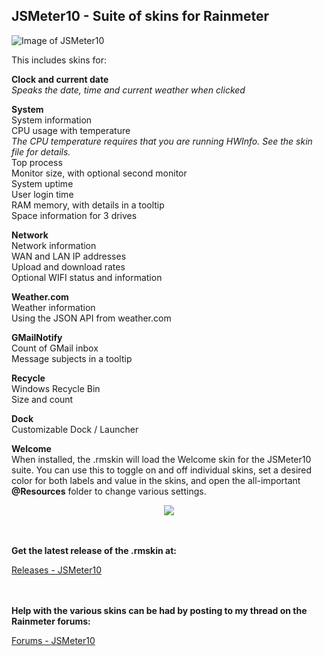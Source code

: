 ## JSMeter10 - Suite of skins for Rainmeter

![Image of  JSMeter10](https://github.com/jsmorley/JSMeter10/blob/main/Welcome/JSMeter10.jpg)

This includes skins for:

**Clock and current date**<br/>
*Speaks the date, time and current weather when clicked*

**System**<br/>
System information<br/>
CPU usage with temperature<br/>
*The CPU temperature requires that you are running HWInfo. See the skin file for details.*<br/>
Top process<br/>
Monitor size, with optional second monitor<br/>
System uptime<br/>
User login time<br/>
RAM memory, with details in a tooltip<br/>
Space information for 3 drives

**Network**<br/>
Network information<br/>
WAN and LAN IP addresses<br/>
Upload and download rates<br/>
Optional WIFI status and information

**Weather.com**<br/>
Weather information<br/>
Using the JSON API from weather.com

**GMailNotify**<br/>
Count of GMail inbox<br/>
Message subjects in a tooltip

**Recycle**<br/>
Windows Recycle Bin<br/>
Size and count

**Dock**<br/>
Customizable Dock / Launcher

**Welcome**<br/>
When installed, the .rmskin will load the Welcome skin for the JSMeter10 suite. You can use this to toggle on and off individual skins, set a desired color for both labels and value in the skins, and open the all-important **@Resources** folder to change various settings.

<p align="center">
  <img src="https://github.com/jsmorley/JSMeter10/blob/main/Welcome/WelcomeImage.jpg" />
</p>

<br/><br/>**Get the latest release of the .rmskin at:**

[Releases - JSMeter10](https://github.com/jsmorley/JSMeter10/releases)

<br/><br/>**Help with the various skins can be had by posting to my thread on the Rainmeter forums:**

[Forums - JSMeter10](https://forum.rainmeter.net/viewtopic.php?f=27&t=36457#p185912)

